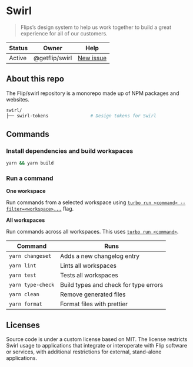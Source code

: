 # Swirl

> Flips’s design system to help us work together to build a great experience for
> all of our customers.

| Status | Owner          | Help                                                                                             |
| ------ | -------------- | ------------------------------------------------------------------------------------------------ |
| Active | @getflip/swirl | [New issue](https://github.com/getflip/swirl/issues/new?assignees=&labels=bug&template=ISSUE.md) |

## About this repo

The Flip/swirl repository is a monorepo made up of NPM packages and websites.

```sh
swirl/
├── swirl-tokens                # Design tokens for Swirl
```

## Commands

### Install dependencies and build workspaces

```sh
yarn && yarn build
```

### Run a command

**One workspace**

Run commands from a selected workspace using
[`turbo run <command> --filter=<workspace>...`](https://turborepo.org/docs/core-concepts/filtering)
flag.

**All workspaces**

Run commands across all workspaces. This uses
[`turbo run <command>`](https://turborepo.org/docs/reference/command-line-reference#turbo-run-task).

| Command           | Runs                                  |
| ----------------- | ------------------------------------- |
| `yarn changeset`  | Adds a new changelog entry            |
| `yarn lint`       | Lints all workspaces                  |
| `yarn test`       | Tests all workspaces                  |
| `yarn type-check` | Build types and check for type errors |
| `yarn clean`      | Remove generated files                |
| `yarn format`     | Format files with prettier            |

## Licenses

Source code is under a custom license based on MIT. The license restricts Swirl
usage to applications that integrate or interoperate with Flip software or
services, with additional restrictions for external, stand-alone applications.
